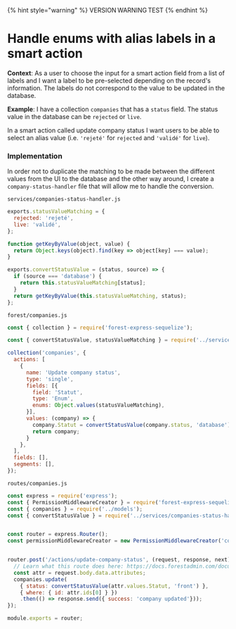 {% hint style="warning" %}
VERSION WARNING TEST
{% endhint %}
# Handle enums with alias labels in a smart action

**Context**: As a user to choose the input for a smart action field from a list of labels and I want a label to be pre-selected depending on the record's information. The labels do not correspond to the value to be updated in the database.

**Example**: I have a collection `companies` that has a `status` field. The status value in the database can be `rejected` or `live`.

In a smart action called update company status I want users to be able to select an alias value (i.e. `'rejeté'` for `rejected` and `'validé'` for `live`).

### Implementation

In order not to duplicate the matching to be made between the different values from the UI to the database and the other way around, I create a `company-status-handler` file that will allow me to handle the conversion.

`services/companies-status-handler.js`

```jsx
exports.statusValueMatching = {
  rejected: 'rejeté',
  live: 'validé',
};

function getKeyByValue(object, value) {
  return Object.keys(object).find(key => object[key] === value);
}

exports.convertStatusValue = (status, source) => {
  if (source === 'database') {
    return this.statusValueMatching[status];
  }
  return getKeyByValue(this.statusValueMatching, status);
};
```

`forest/companies.js`

```jsx
const { collection } = require('forest-express-sequelize');

const { convertStatusValue, statusValueMatching } = require('../services/companies-status-handler');

collection('companies', {
  actions: [
    {
      name: 'Update company status',
      type: 'single',
      fields: [{
        field: 'Statut',
        type: 'Enum',
        enums: Object.values(statusValueMatching),
      }],
      values: (company) => {
        company.Statut = convertStatusValue(company.status, 'database');
        return company;
      }
    },
  ],
  fields: [],
  segments: [],
});
```

`routes/companies.js`

```javascript
const express = require('express');
const { PermissionMiddlewareCreator } = require('forest-express-sequelize');
const { companies } = require('../models');
const { convertStatusValue } = require('../services/companies-status-handler');


const router = express.Router();
const permissionMiddlewareCreator = new PermissionMiddlewareCreator('companies');


router.post('/actions/update-company-status', (request, response, next) => {
  // Learn what this route does here: https://docs.forestadmin.com/documentation/v/v6/reference-guide/routes/default-routes#create-a-record
  const attr = request.body.data.attributes;
  companies.update(
    { status: convertStatusValue(attr.values.Statut, 'front') },
    { where: { id: attr.ids[0] } })
    .then(() => response.send({ success: 'company updated'}));
});

module.exports = router;
```
